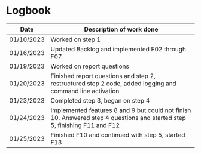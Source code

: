 # Logbook

|    Date    | Description of work done                                                                                                  |
| :--------: | ------------------------------------------------------------------------------------------------------------------------- |
| 01/10/2023 | Worked on step 1                                                                                                          |
| 01/16/2023 | Updated Backlog and implemented F02 through F07                                                                           |
| 01/19/2023 | Worked on report questions                                                                                                |
| 01/20/2023 | Finished report questions and step 2, restructured step 2 code, added logging and command line activation                 |
| 01/23/2023 | Completed step 3, began on step 4                                                                                         |
| 01/24/2023 | Implemented features 8 and 9 but could not finish 10. Answered step 4 questions and started step 5, finishing F11 and F12 |
| 01/25/2023 | Finished F10 and continued with step 5, started F13                                                                       |
